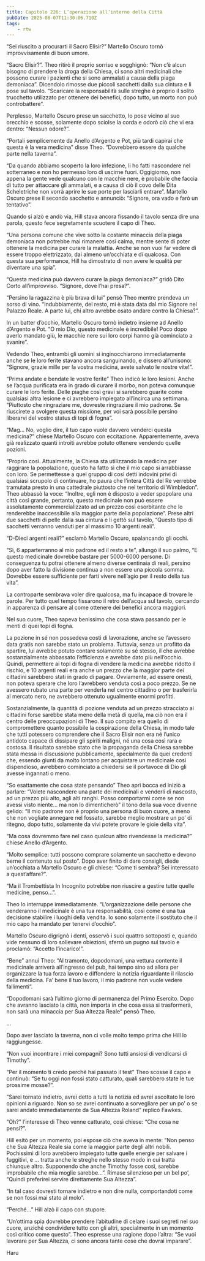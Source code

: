 ```yaml
---
title: Capitolo 226: L’operazione all’interno della Città
pubDate: 2025-08-07T11:30:06.710Z
tags:
    - rtw
---
```







“Sei riuscito a procurarti il Sacro Elisir?” Martello Oscuro tornò improvvisamente di buon umore.


“Sacro Elisir?”. Theo ritirò il proprio sorriso e sogghignò: “Non c’è alcun bisogno di prendere la droga della Chiesa, ci sono altri medicinali che possono curare i pazienti che si sono ammalati a causa della piaga demoniaca”. Dicendolo rimosse due piccoli sacchetti dalla sua cintura e li pose sul tavolo. “Scaricare la responsabilità sulle streghe è proprio il solito trucchetto utilizzato per ottenere dei benefici, dopo tutto, un morto non può controbattere”.


Perplesso, Martello Oscuro prese un sacchetto, lo pose vicino al suo orecchio e scosse, solamente dopo sciolse la corda e odorò ciò che vi era dentro: “Nessun odore?”.


“Portali semplicemente da Anello d’Argento e Pot, più tardi capirai che questa è la vera medicina” disse Theo. “Dovrebbero essere da qualche parte nella taverna”.


“Da quando abbiamo scoperto la loro infezione, li ho fatti nascondere nel sotterraneo e non ho permesso loro di uscirne fuori. Oggigiorno, non appena la gente vede qualcuno con le macchie nere, è probabile che faccia di tutto per attaccare gli ammalati, e a causa di ciò il covo delle Dita Scheletriche non vorrà aprire le sue porte per lasciarli entrare”. Martello Oscuro prese il secondo sacchetto e annunciò: “Signore, ora vado e farò un tentativo”.


Quando si alzò e andò via, Hill stava ancora fissando il tavolo senza dire una parola, questo fece segretamente scuotere il capo di Theo.


“Una persona comune che vive sotto la costante minaccia della piaga demoniaca non potrebbe mai rimanere così calma, mentre sente di poter ottenere la medicina per curare la malattia. Anche se non vuoi far vedere di essere troppo elettrizzato, dai almeno un’occhiata e dì qualcosa. Con questa sua performance, Hill ha dimostrato di non avere le qualità per diventare una spia”.


“Questa medicina può davvero curare la piaga demoniaca?” gridò Dito Corto all’improvviso. “Signore, dove l’hai presa?”.


“Persino la ragazzina è più brava di lui” pensò Theo mentre prendeva un sorso di vino. “Indubbiamente, del resto, mi è stata data dal mio Signore nel Palazzo Reale. A parte lui, chi altro avrebbe osato andare contro la Chiesa?”.


In un batter d’occhio, Martello Oscuro tornò indietro insieme ad Anello d’Argento e Pot. “O mio Dio, questo medicinale è incredibile! Poco dopo averlo mandato giù, le macchie nere sui loro corpi hanno già cominciato a svanire”.


Vedendo Theo, entrambi gli uomini si inginocchiarono immediatamente anche se le loro ferite stavano ancora sanguinando, e dissero all’unisono: “Signore, grazie mille per la vostra medicina, avete salvato le nostre vite!”.


“Prima andate e bendate le vostre ferite” Theo indicò le loro lesioni. Anche se l’acqua purificata era in grado di curare il morbo, non poteva comunque curare le loro ferite. Delle piaghe così gravi si sarebbero guarite come qualsiasi altra lesione e ci avrebbero impiegato all’incirca una settimana. “Piuttosto che ringraziare me, dovreste ringraziare il mio padrone. Se riuscirete a svolgere questa missione, per voi sarà possibile persino liberarvi del vostro status di topi di fogna”.


“Mag… No, voglio dire, il tuo capo vuole davvero venderci questa medicina?” chiese Martello Oscuro con eccitazione. Apparentemente, aveva già realizzato quanti introiti avrebbe potuto ottenere vendendo quelle pozioni.


“Proprio così. Attualmente, la Chiesa sta utilizzando la medicina per raggirare la popolazione, questo ha fatto sì che il mio capo si arrabbiasse con loro. Se permettesse a quel gruppo di così detti indovini privi di qualsiasi scrupolo di continuare, ho paura che l’intera Città del Re verrebbe tramutata presto in una cattedrale piuttosto che nel territorio di Wimbledon”. Theo abbassò la voce: “Inoltre, egli non è disposto a veder spopolare una città così grande, pertanto, questo medicinale non può essere assolutamente commercializzato ad un prezzo così esorbitante che lo renderebbe inaccessibile alla maggior parte della popolazione”. Prese altri due sacchetti di pelle dalla sua cintura e li gettò sul tavolo, “Questo tipo di sacchetti verranno venduti per al massimo 10 argenti reali”.


“D-Dieci argenti reali?” esclamò Martello Oscuro, spalancando gli occhi.


“Sì, 6 apparterranno al mio padrone ed il resto a te”, allungò il suo palmo, “E questo medicinale dovrebbe bastare per 5000-6000 persone. Di conseguenza tu potrai ottenere almeno diverse centinaia di reali, persino dopo aver fatto la divisione continua a non essere una piccola somma. Dovrebbe essere sufficiente per farti vivere nell’agio per il resto della tua vita”.


La controparte sembrava voler dire qualcosa, ma fu incapace di trovare le parole. Per tutto quel tempo fissarono il retro dell’acqua sul tavolo, cercando in apparenza di pensare al come ottenere dei benefici ancora maggiori.


Nel suo cuore, Theo sapeva benissimo che cosa stava passando per le menti di quei topi di fogna.


La pozione in sé non possedeva costi di lavorazione, anche se l’avessero data gratis non sarebbe stato un problema. Tuttavia, senza un profitto da spartire, lui avrebbe potuto contare solamente su sé stesso, il che avrebbe sostanzialmente abbassato l’efficienza e avrebbe dato più nell’occhio. Quindi, permettere ai topi di fogna di  vendere la medicina avrebbe ridotto il rischio, e 10 argenti reali era anche un prezzo che la maggior parte dei cittadini sarebbero stati in grado di pagare. Ovviamente, ad essere onesti, non poteva sperare che loro l’avrebbero venduta così a poco prezzo. Se ne avessero rubato una parte per venderla nel centro cittadino o per trasferirla al mercato nero, ne avrebbero ottenuto ugualmente enormi profitti.


Sostanzialmente, la quantità di pozione venduta ad un prezzo stracciato ai cittadini forse sarebbe stata meno della metà di quella, ma ciò non era il centro delle preoccupazioni di Theo. Il suo compito era quello di compromettere quanto possibile la cospirazione della Chiesa, in modo tale che tutti potessero comprendere che il Sacro Elisir non era né l’unico antidoto capace di dissipare gli spiriti maligni, né una cosa così rara e costosa. Il risultato sarebbe stato che la propaganda della Chiesa sarebbe stata messa in discussione pubblicamente, specialmente da quei credenti che, essendo giunti da molto lontano per acquistare un medicinale così dispendioso, avrebbero cominciato a chiedersi se il portavoce di Dio gli avesse ingannati o meno.


“So esattamente che cosa state pensando” Theo aprì bocca ed iniziò a parlare: “Volete nascondere una parte dei medicinali e venderli di nascosto, ad un prezzo più alto, agli alti ranghi. Posso comportarmi come se non avessi visto niente… ma non lo dimenticherò” il tono della sua voce divenne gelido: “Il mio padrone non è proprio una persona di buon cuore, a meno che non vogliate annegare nel fossato, sarebbe meglio mostrare un po’ di ritegno, dopo tutto, solamente da vivi potete provare le gioie della vita”.


“Ma cosa dovremmo fare nel caso qualcun altro rivendesse la medicina?” chiese Anello d’Argento.


“Molto semplice: tutti possono comprare solamente un sacchetto e devono berne il contenuto sul posto”. Dopo aver finito di dare consigli, diede un’occhiata a Martello Oscuro e gli chiese: “Come ti sembra? Sei interessato a quest’affare?”.


“Ma il Trombettista In Incognito potrebbe non riuscire a gestire tutte quelle medicine, penso…”.


Theo lo interruppe immediatamente. “L’organizzazione delle persone che venderanno il medicinale è una tua responsabilità, così come è una tua decisione stabilire i luoghi della vendita. Io sono solamente il sostituto che il mio capo ha mandato per tenervi d’occhio”.


Martello Oscuro digrignò i denti, osservò i suoi quattro sottoposti e, quando vide nessuno di loro sollevare obiezioni, sferrò un pugno sul tavolo e proclamò: “Accetto l’incarico!”.


“Bene” annuì Theo: “Al tramonto, dopodomani, una vettura contente il medicinale arriverà all’ingresso del pub, hai tempo sino ad allora per organizzare la tua forza lavoro e diffondere la notizia riguardante il rilascio della medicina. Fa’ bene il tuo lavoro, il mio padrone non vuole vedere fallimenti”.


“Dopodomani sarà l’ultimo giorno di permanenza del Primo Esercito. Dopo che avranno lasciato la città, non importa in che cosa essa si trasformerà, non sarà una minaccia per Sua Altezza Reale” pensò Theo.


…


Dopo aver lasciato la taverna, non ci volle molto tempo prima che Hill lo raggiungesse.


“Non vuoi incontrare i miei compagni? Sono tutti ansiosi di vendicarsi di Timothy”.


“Per il momento ti credo perché hai passato il test” Theo scosse il capo e continuò: “Se tu oggi non fossi stato catturato, quali sarebbero state le tue prossime mosse?”.


“Sarei tornato indietro, avrei detto a tutti la notizia ed avrei ascoltato le loro opinioni a riguardo. Non so se avrei continuato a sorvegliare per un po’ o se sarei andato immediatamente da Sua Altezza Roland” replicò Fawkes.


“Oh?” l’interesse di Theo venne catturato, così chiese: “Che cosa ne pensi?”.


Hill esitò per un momento, poi espose ciò che aveva in mente: “Non penso che Sua Altezza Reale sia come la maggior parte degli altri nobili. Pochissimi di loro avrebbero impiegato tutte quelle energie per salvare i fuggitivi, e ... tratta anche le streghe nello stesso modo in cui tratta chiunque altro. Supponendo che anche Timothy fosse così, sarebbe improbabile che mia moglie sarebbe…”. Rimase silenzioso per un bel po’, “Quindi preferirei servire direttamente Sua Altezza”.


“In tal caso dovresti tornare indietro e non dire nulla, comportandoti come se non fossi mai stato al molo”.


“Perché…” Hill alzò il capo con stupore.


“Un’ottima spia dovrebbe prendere l’abitudine di celare i suoi segreti nel suo cuore, anziché condividere tutto con gli altri, specialmente in un momento così critico come questo”. Theo espresse una ragione dopo l’altra: “Se vuoi lavorare per Sua Altezza, ci sono ancora tante cose che dovrai imparare”.






Haru
                                


                                



